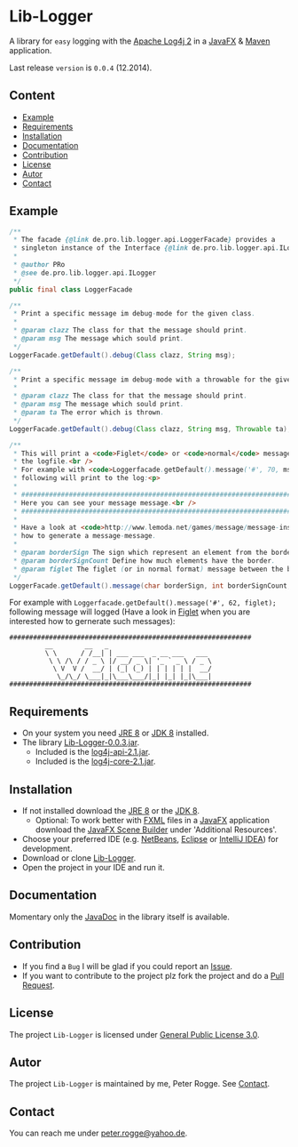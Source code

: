 Lib-Logger
==============

A library for `easy` logging with the [Apache Log4j 2] in a [JavaFX] &amp; [Maven] application.

Last release `version` is `0.0.4` (12.2014).



Content
-------

* [Example](#Example)
* [Requirements](#Requirements)
* [Installation](#Installation)
* [Documentation](#Documentation)
* [Contribution](#Contribution)
* [License](#License)
* [Autor](#Autor)
* [Contact](#Contact)



Example<a name="Example" />
--------

```java
/**
 * The facade {@link de.pro.lib.logger.api.LoggerFacade} provides a 
 * singleton instance of the Interface {@link de.pro.lib.logger.api.ILogger}.
 *
 * @author PRo
 * @see de.pro.lib.logger.api.ILogger
 */
public final class LoggerFacade
```

```java
/**
 * Print a specific message im debug-mode for the given class.
 * 
 * @param clazz The class for that the message should print.
 * @param msg The message which sould print.
 */
LoggerFacade.getDefault().debug(Class clazz, String msg);
```

```java
/**
 * Print a specific message im debug-mode with a throwable for the given class.
 * 
 * @param clazz The class for that the message should print.
 * @param msg The message which sould print.
 * @param ta The error which is thrown.
 */
LoggerFacade.getDefault().debug(Class clazz, String msg, Throwable ta);
```

```java
/**
 * This will print a <code>Figlet</code> or <code>normal</code> message in 
 * the logfile.<br />
 * For example with <code>Loggerfacade.getDefault().message('#', 70, msg);</code>
 * following will print to the log:<p>
 * 
 * #####################################################################<br />
 * Here you can see your message message.<br />
 * #####################################################################<p>
 * 
 * Have a look at <code>http://www.lemoda.net/games/message/message-instant.html</code> 
 * how to generate a message-message.
 * 
 * @param borderSign The sign which represent an element from the border.
 * @param borderSignCount Define how much elements have the border.
 * @param figlet The figlet (or in normal format) message between the border.
 */
LoggerFacade.getDefault().message(char borderSign, int borderSignCount, String figlet);
```

For example with `Loggerfacade.getDefault().message('#', 62, figlet);` following message will
logged (Have a look in [Figlet] when you are interested how to gernerate such messages):
```
#############################################################
         __        __   _                                   
         \ \      / /__| | ___ ___  _ __ ___   ___          
          \ \ /\ / / _ \ |/ __/ _ \| '_ ` _ \ / _ \         
           \ V  V /  __/ | (_| (_) | | | | | |  __/         
            \_/\_/ \___|_|\___\___/|_| |_| |_|\___|         
#############################################################
```



Requirements<a name="Requirements" />
------------

* On your system you need [JRE 8] or [JDK 8] installed.
* The library [Lib-Logger-0.0.3.jar](#Installation).
  * Included is the [log4j-api-2.1.jar].
  * Included is the [log4j-core-2.1.jar].



Installation<a name="Installation" />
------------

* If not installed download the [JRE 8] or the [JDK 8].
  * Optional: To work better with [FXML] files in a [JavaFX] application download the [JavaFX Scene Builder] under 'Additional Resources'.
* Choose your preferred IDE (e.g. [NetBeans], [Eclipse] or [IntelliJ IDEA]) for development.
* Download or clone [Lib-Logger].
* Open the project in your IDE and run it.



Documentation<a name="Documentation" />
-------------

Momentary only the [JavaDoc] in the library itself is available.



Contribution<a name="Contribution" />
------------

* If you find a `Bug` I will be glad if you could report an [Issue].
* If you want to contribute to the project plz fork the project and do a [Pull Request].



License<a name="License" />
-------

The project `Lib-Logger` is licensed under [General Public License 3.0].



Autor<a name="Autor" />
-----

The project `Lib-Logger` is maintained by me, Peter Rogge. See [Contact](#Contact).



Contact<a name="Contact" />
-------

You can reach me under <peter.rogge@yahoo.de>.



[//]: # (Links)
[Apache Log4j 2]:https://logging.apache.org/log4j/2.0/index.html
[Eclipse]:https://www.eclipse.org/
[Figlet]:http://www.lemoda.net/games/figlet/figlet-instant.html
[FXML]:http://docs.oracle.com/javafx/2/fxml_get_started/jfxpub-fxml_get_started.htm
[General Public License 3.0]:http://www.gnu.org/licenses/gpl-3.0.en.html
[IntelliJ IDEA]:http://www.jetbrains.com/idea/
[Issue]:https://github.com/Naoghuman/lib-logger/issues
[JavaDoc]:http://www.oracle.com/technetwork/java/javase/documentation/index-jsp-135444.html
[JavaFX]:http://docs.oracle.com/javase/8/javase-clienttechnologies.htm
[JavaFX Scene Builder]:http://www.oracle.com/technetwork/java/javase/downloads/index.html
[JDK 8]:http://www.oracle.com/technetwork/java/javase/downloads/jdk8-downloads-2133151.html
[JRE 8]:http://www.oracle.com/technetwork/java/javase/downloads/jre8-downloads-2133155.html
[Lib-Logger]:https://github.com/Naoghuman/lib-logger
[log4j-api-2.1.jar]:https://logging.apache.org/log4j/2.0/log4j-web/dependencies.html
[log4j-core-2.1.jar]:https://logging.apache.org/log4j/2.0/log4j-web/dependencies.html
[Maven]:http://maven.apache.org/
[NetBeans]:https://netbeans.org/
[Pull Request]:https://help.github.com/articles/using-pull-requests


